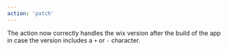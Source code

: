 ```yaml
---
action: 'patch'
---
```


The action now correctly handles the wix version after the build of the app in case the version includes a `+` or `-` character.
